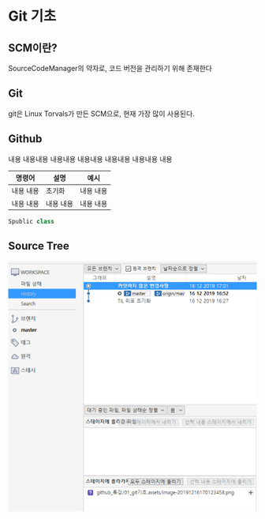 # Git 기초



## SCM이란?

SourceCodeManager의 약자로, 코드 버전을 관리하기 위해 존재한다

## Git

git은 Linux Torvals가 만든 SCM으로, 현재 가장 많이 사용된다.

## Github

내용 내용내용 내용내용 내용내용 내용내용 내용내용 내용

| 명령어    | 설명      | 예시      |
| --------- | --------- | --------- |
| 내용 내용 | 초기화    | 내용 내용 |
| 내용 내용 | 내용 내용 | 내용 내용 |

```C#
Spublic class
```





## Source Tree

![image-20191216170217491](01_git기초.assets/image-20191216170217491.png)